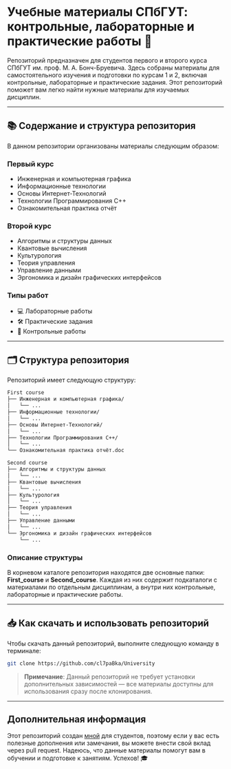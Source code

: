 
# Учебные материалы СПбГУТ: контрольные, лабораторные и практические работы 📘

Репозиторий предназначен для студентов первого и второго курса СПбГУТ им. проф. М. А. Бонч-Бруевича. 
Здесь собраны материалы для самостоятельного изучения и подготовки по курсам 1 и 2, включая контрольные, 
лабораторные и практические задания. Этот репозиторий поможет вам легко найти нужные материалы для 
изучаемых дисциплин.

---

## 📚 Содержание и структура репозитория

В данном репозитории организованы материалы следующим образом:

### Первый курс 
   - Инженерная и компьютерная графика
   - Информационные технологии
   - Основы Интернет-Технологий
   - Технологии Программирования C++
   - Ознакомительная практика отчёт

### Второй курс 
   - Алгоритмы и структуры данных
   - Квантовые вычисления
   - Культурология
   - Теория управления
   - Управление данными
   - Эргономика и дизайн графических интерфейсов
       
### Типы работ
- 💻 Лабораторные работы
- 🛠️ Практические задания
- 📝 Контрольные работы

---

## 🗂️ Структура репозитория

Репозиторий имеет следующую структуру:

```bash
First course
├── Инженерная и компьютерная графика/
│   └── ...
├── Информационные технологии/
│   └── ...
├── Основы Интернет-Технологий/
│   └── ...
├── Технологии Программирования C++/
│   └── ...
└── Ознакомительная практика отчёт.doc

Second course
├── Алгоритмы и структуры данных
│   └── ...
├── Квантовые вычисления
│   └── ...
├── Культурология
│   └── ...
├── Теория управления
│   └── ...
├── Управление данными
│   └── ...
└── Эргономика и дизайн графических интерфейсов
    └── ...
```

### Описание структуры


В корневом каталоге репозитория находятся две основные папки: **First_course** и **Second_course**. Каждая из 
них содержит подкаталоги с материалами по отдельным дисциплинам, а внутри них контрольные, лабораторные и практические работы. 

---

## 📥 Как скачать и использовать репозиторий

Чтобы скачать данный репозиторий, выполните следующую команду в терминале:

```bash
git clone https://github.com/cl7paBka/University
```

> **Примечание**: Данный репозиторий не требует установки дополнительных зависимостей — все материалы 
доступны для использования сразу после клонирования.

---

## Дополнительная информация

Этот репозиторий создан [мной](https://github.com/cl7paBka) для студентов, поэтому если у вас есть полезные дополнения или 
замечания, вы можете внести свой вклад через pull request. Надеюсь, что данные материалы помогут вам 
в обучении и подготовке к занятиям. Успехов! 🎓

